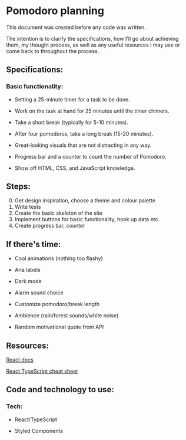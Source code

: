 # Pomodoro planning

This document was created before any code was written.

The intention is to clarify the specifications, how I'll go about achieving them, my thought process, as well as any useful resources I may use or come back to throughout the process.

## Specifications:

### Basic functionality:

-   Setting a 25-minute timer for a task to be done.

-   Work on the task at hand for 25 minutes until the timer chimers.

-   Take a short break (typically for 5-10 minutes).

-   After four pomodoros, take a long break (15-20 minutes).

-   Great-looking visuals that are not distracting in any way.

-   Progress bar and a counter to count the number of Pomodoro.

-   Show off HTML, CSS, and JavaScript knowledge.

## Steps:

0. Get design inspiration, choose a theme and colour palette
1. Write tests
2. Create the basic skeleton of the site
3. Implement buttons for basic functionality, hook up data etc.
4. Create progress bar, counter

## If there's time:

-   Cool animations (nothing too flashy)

-   Aria labels

-   Dark mode

-   Alarm sound choice

-   Customize pomodoro/break length

-   Ambience (rain/forest sounds/white noise)

-   Random motivational quote from API

## Resources:

[React docs](https://reactjs.org/docs/getting-started.html)

[React TypeScript cheat sheet](https://react-typescript-cheatsheet.netlify.app/docs/basic/setup)

## Code and technology to use:

### Tech:

-   React/TypeScript

-   Styled Components
